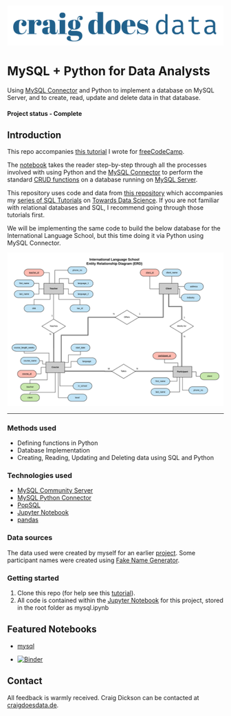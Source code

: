 [![CraigDoesData][logo]][link]

[logo]: ./img/logo.png
[link]: https://www.craigdoesdata.de/


# MySQL + Python for Data Analysts

Using [MySQL Connector](https://dev.mysql.com/doc/connector-python/en/) and Python to implement a database on MySQL Server, and to create, read, update and delete data in that database.

#### Project status - Complete


## Introduction

This repo accompanies [this tutorial]() I wrote for [freeCodeCamp](https://www.freecodecamp.org/).

The [notebook](https://github.com/thecraigd/Python_SQL/blob/master/mysql.ipynb) takes the reader step-by-step through all the processes involved with using Python and the [MySQL Connector](https://dev.mysql.com/doc/connector-python/en/) to perform the standard [CRUD functions](https://stackify.com/what-are-crud-operations/) on a database running on [MySQL Server](https://dev.mysql.com/downloads/mysql/).

This repository uses code and data from [this repository](https://github.com/thecraigd/SQL_School_Tutorial/) which accompanies my [series of SQL Tutorials](https://towardsdatascience.com/tagged/sql-series) on [Towards Data Science](https://towardsdatascience.com/). If you are not familiar with relational databases and SQL, I recommend going through those tutorials first.

We will be implementing the same code to build the below database for the International Language School, but this time doing it via Python using MySQL Connector.


[![Entity Relationship Diagram for Database][erd]][link1]

[erd]: ./img/ERD.png
[link1]: https://towardsdatascience.com/designing-a-relational-database-and-creating-an-entity-relationship-diagram-89c1c19320b2

-----------------


### Methods used
* Defining functions in Python
* Database Implementation
* Creating, Reading, Updating and Deleting data using SQL and Python


### Technologies used
* [MySQL Community Server](https://dev.mysql.com/downloads/mysql/)
* [MySQL Python Connector](https://dev.mysql.com/doc/connector-python/en/)
* [PopSQL](https://popsql.com/)
* [Jupyter Notebook](https://jupyter.org/)
* [pandas](https://pandas.pydata.org/)

### Data sources
The data used were created by myself for an earlier [project](https://github.com/thecraigd/SQL_School_Tutorial). 
Some participant names were created using [Fake Name Generator](https://www.fakenamegenerator.com/).


### Getting started

1. Clone this repo (for help see this [tutorial](https://help.github.com/articles/cloning-a-repository/)).
2. All code is contained within the [Jupyter Notebook](https://github.com/thecraigd/Python_SQL/blob/master/mysql.ipynb) for this project, stored in the root folder as mysql.ipynb


## Featured Notebooks
* [mysql](https://github.com/thecraigd/Python_SQL/blob/master/mysql.ipynb)

* [![Binder](https://mybinder.org/badge_logo.svg)](https://mybinder.org/v2/gh/thecraigd/Python_SQL/master)

## Contact
All feedback is warmly received. Craig Dickson can be contacted at [craigdoesdata.de](https://www.craigdoesdata.de/contact.html).
